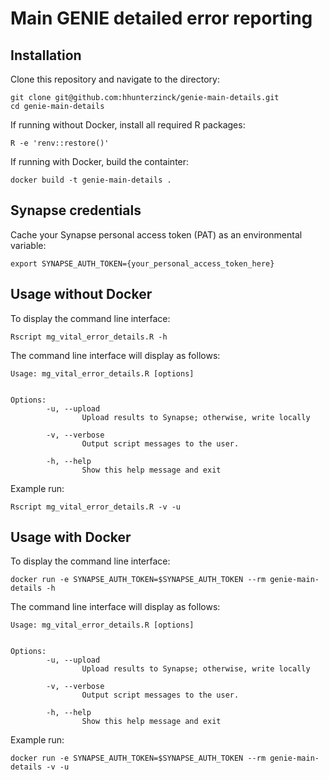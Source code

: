 # Main GENIE detailed error reporting

## Installation

Clone this repository and navigate to the directory:
```
git clone git@github.com:hhunterzinck/genie-main-details.git
cd genie-main-details
```

If running without Docker, install all required R packages:
```
R -e 'renv::restore()'
```

If running with Docker, build the containter:
```
docker build -t genie-main-details .
```

## Synapse credentials

Cache your Synapse personal access token (PAT) as an environmental variable:
```
export SYNAPSE_AUTH_TOKEN={your_personal_access_token_here}
```

## Usage without Docker

To display the command line interface:
```
Rscript mg_vital_error_details.R -h
```

The command line interface will display as follows:
```
Usage: mg_vital_error_details.R [options]


Options:
        -u, --upload
                Upload results to Synapse; otherwise, write locally

        -v, --verbose
                Output script messages to the user.

        -h, --help
                Show this help message and exit
```

Example run: 
```
Rscript mg_vital_error_details.R -v -u
```

## Usage with Docker

To display the command line interface:
```
docker run -e SYNAPSE_AUTH_TOKEN=$SYNAPSE_AUTH_TOKEN --rm genie-main-details -h
```

The command line interface will display as follows:
```
Usage: mg_vital_error_details.R [options]


Options:
        -u, --upload
                Upload results to Synapse; otherwise, write locally

        -v, --verbose
                Output script messages to the user.

        -h, --help
                Show this help message and exit
```

Example run: 
```
docker run -e SYNAPSE_AUTH_TOKEN=$SYNAPSE_AUTH_TOKEN --rm genie-main-details -v -u
```

